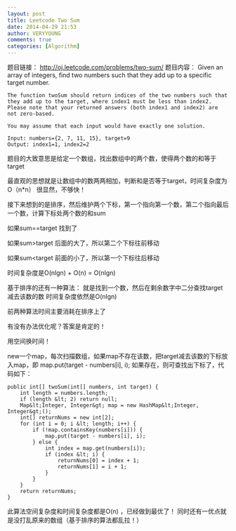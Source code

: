 ```yaml
---
layout: post
title: Leetcode Two Sum
date: 2014-04-29 21:53
author: VERYYOUNG
comments: true
categories: [Algorithm]
---
```

题目链接： <a href="http://oj.leetcode.com/problems/two-sum/" title="http://oj.leetcode.com/problems/two-sum/">http://oj.leetcode.com/problems/two-sum/</a> 
题目内容：
	Given an array of integers, find two numbers such that they add up to a specific target number.
	
	The function twoSum should return indices of the two numbers such that they add up to the target, where index1 must be less than index2. Please note that your returned answers (both index1 and index2) are not zero-based.
	
	You may assume that each input would have exactly one solution.
	
	Input: numbers={2, 7, 11, 15}, target=9
	Output: index1=1, index2=2

题目的大致意思是给定一个数组，找出数组中的两个数，使得两个数的和等于target

最直观的思想就是让数组中的数两两相加，判断和是否等于target，时间复杂度为O（n*n） 
很显然，不够快！

接下来想到的是排序，然后维护两个下标，第一个指向第一个数，第二个指向最后一个数，计算下标处两个数的和sum

如果sum==target 找到了

如果sum>target 后面的大了，所以第二个下标往前移动

如果sum<target 前面的小了，所以第一个下标往后移动

时间复杂度是O(nlgn) + O(n) = O(nlgn)


基于排序的还有一种算法：
就是找到一个数，然后在剩余数字中二分查找target减去该数的数
时间复杂度依然是O(nlgn)

前两种算法时间主要消耗在排序上了

有没有办法优化呢？答案是肯定的！

用空间换时间！

new一个map，每次扫描数组，如果map不存在该数，把target减去该数的下标放入map，即  map.put(target - numbers[i], i);
如果存在，则可查找出下标了，代码如下：


    public int[] twoSum(int[] numbers, int target) {
        int length = numbers.length;
        if (length &lt; 2) return null;
        Map&lt;Integer, Integer&gt; map = new HashMap&lt;Integer, Integer&gt;();
        int[] returnNums = new int[2];
        for (int i = 0; i &lt; length; i++) {
            if (!map.containsKey(numbers[i])) {
                map.put(target - numbers[i], i);
            } else {
                int index = map.get(numbers[i]);
                if (index &lt; i) {
                    returnNums[0] = index + 1;
                    returnNums[1] = i + 1;
                }
            }
        }
        return returnNums;
    }

此算法空间复杂度和时间复杂度都是O(n) ，已经做到最优了！
同时还有一优点就是没打乱原来的数组（基于排序的算法都乱拉！）
